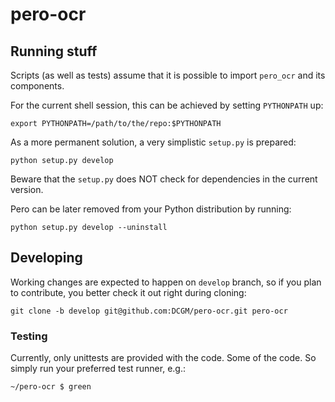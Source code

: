 # pero-ocr

## Running stuff


Scripts (as well as tests) assume that it is possible to import ``pero_ocr`` and its components.

For the current shell session, this can be achieved by setting ``PYTHONPATH`` up:
```
export PYTHONPATH=/path/to/the/repo:$PYTHONPATH
```

As a more permanent solution, a very simplistic `setup.py` is prepared:
```
python setup.py develop
```
Beware that the `setup.py` does NOT check for dependencies in the current version.

Pero can be later removed from your Python distribution by running:
```
python setup.py develop --uninstall
```

## Developing
Working changes are expected to happen on `develop` branch, so if you plan to contribute, you better check it out right during cloning:

```
git clone -b develop git@github.com:DCGM/pero-ocr.git pero-ocr
```

### Testing
Currently, only unittests are provided with the code. Some of the code. So simply run your preferred test runner, e.g.:
```
~/pero-ocr $ green
```
